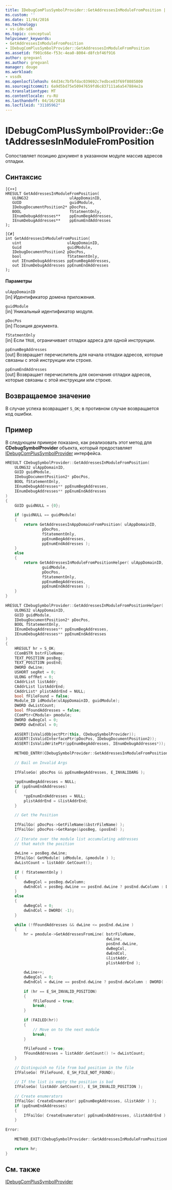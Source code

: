 ```yaml
---
title: IDebugComPlusSymbolProvider::GetAddressesInModuleFromPosition | Документы Microsoft
ms.custom: ''
ms.date: 11/04/2016
ms.technology:
- vs-ide-sdk
ms.topic: conceptual
helpviewer_keywords:
- GetAddressesInModuleFromPosition
- IDebugComPlusSymbolProvider::GetAddressesInModuleFromPosition
ms.assetid: f901c66e-f53c-4ea0-8004-d8fcbf46f916
author: gregvanl
ms.author: gregvanl
manager: douge
ms.workload:
- vssdk
ms.openlocfilehash: 64d34c7bfbfdac039692c7edbce83f69f8085800
ms.sourcegitcommit: 6a9d5bd75e50947659fd6c837111a6a547884e2a
ms.translationtype: MT
ms.contentlocale: ru-RU
ms.lasthandoff: 04/16/2018
ms.locfileid: "31105962"
---
```

# <a name="idebugcomplussymbolprovidergetaddressesinmodulefromposition"></a>IDebugComPlusSymbolProvider::GetAddressesInModuleFromPosition
Сопоставляет позицию документ в указанном модуле массив адресов отладки.  
  
## <a name="syntax"></a>Синтаксис  
  
```  
[C++]  
HRESULT GetAddressesInModuleFromPosition(  
   ULONG32                  ulAppDomainID,  
   GUID                     guidModule,  
   IDebugDocumentPosition2* pDocPos,  
   BOOL                     fStatmentOnly,  
   IEnumDebugAddresses**    ppEnumBegAddresses,  
   IEnumDebugAddresses**    ppEnumEndAddresses  
);  
```  
  
```  
[C#]  
int GetAddressesInModuleFromPosition(  
   uint                    ulAppDomainID,  
   Guid                    guidModule,  
   IDebugDocumentPosition2 pDocPos,  
   bool                    fStatmentOnly,  
   out IEnumDebugAddresses ppEnumBegAddresses,  
   out IEnumDebugAddresses ppEnumEndAddresses  
);  
```  
  
#### <a name="parameters"></a>Параметры  
 `ulAppDomainID`  
 [in] Идентификатор домена приложения.  
  
 `guidModule`  
 [in] Уникальный идентификатор модуля.  
  
 `pDocPos`  
 [in] Позиция документа.  
  
 `fStatmentOnly`  
 [in] Если `TRUE`, ограничивает отладки адреса для одной инструкции.  
  
 `ppEnumBegAddresses`  
 [out] Возвращает перечислитель для начала отладки адресов, которые связаны с этой инструкции или строке.  
  
 `ppEnumEndAddresses`  
 [out] Возвращает перечислитель для окончания отладки адресов, которые связаны с этой инструкции или строке.  
  
## <a name="return-value"></a>Возвращаемое значение  
 В случае успеха возвращает `S_OK`; в противном случае возвращается код ошибки.  
  
## <a name="example"></a>Пример  
 В следующем примере показано, как реализовать этот метод для **CDebugSymbolProvider** объекта, который предоставляет [IDebugComPlusSymbolProvider](../../../extensibility/debugger/reference/idebugcomplussymbolprovider.md) интерфейса.  
  
```cpp  
HRESULT CDebugSymbolProvider::GetAddressesInModuleFromPosition(  
    ULONG32 ulAppDomainID,  
    GUID guidModule,  
    IDebugDocumentPosition2* pDocPos,  
    BOOL fStatementOnly,  
    IEnumDebugAddresses** ppEnumBegAddresses,  
    IEnumDebugAddresses** ppEnumEndAddresses  
)  
{  
    GUID guidNULL = {0};  
  
    if (guidNULL == guidModule)  
    {  
        return GetAddressesInAppDomainFromPosition( ulAppDomainID,  
                pDocPos,  
                fStatementOnly,  
                ppEnumBegAddresses,  
                ppEnumEndAddresses );  
    }  
    else  
    {  
        return GetAddressesInModuleFromPositionHelper( ulAppDomainID,  
                guidModule,  
                pDocPos,  
                fStatementOnly,  
                ppEnumBegAddresses,  
                ppEnumEndAddresses );  
    }  
}  
  
HRESULT CDebugSymbolProvider::GetAddressesInModuleFromPositionHelper(  
    ULONG32 ulAppDomainID,  
    GUID guidModule,  
    IDebugDocumentPosition2* pDocPos,  
    BOOL fStatementOnly,  
    IEnumDebugAddresses** ppEnumBegAddresses,  
    IEnumDebugAddresses** ppEnumEndAddresses  
)  
{  
    HRESULT hr = S_OK;  
    CComBSTR bstrFileName;  
    TEXT_POSITION posBeg;  
    TEXT_POSITION posEnd;  
    DWORD dwLine;  
    USHORT segRet = 0;  
    ULONG offRet = 0;  
    CAddrList listAddr;  
    CAddrList listAddrEnd;  
    CAddrList* plistAddrEnd = NULL;  
    bool fFileFound = false;  
    Module_ID idModule(ulAppDomainID, guidModule);  
    DWORD dwListCount;  
    bool fFoundAddresses = false;  
    CComPtr<CModule> pmodule;  
    DWORD dwBegCol = 0;  
    DWORD dwEndCol = 0;  
  
    ASSERT(IsValidObjectPtr(this, CDebugSymbolProvider));  
    ASSERT(IsValidInterfacePtr(pDocPos, IDebugDocumentPosition2));  
    ASSERT(IsValidWritePtr(ppEnumBegAddresses, IEnumDebugAddresses*));  
  
    METHOD_ENTRY(CDebugSymbolProvider::GetAddressesInModuleFromPositionHelper);  
  
    // Bail on Invalid Args  
  
    IfFalseGo( pDocPos && ppEnumBegAddresses, E_INVALIDARG );  
  
    *ppEnumBegAddresses = NULL;  
    if (ppEnumEndAddresses)  
    {  
        *ppEnumEndAddresses = NULL;  
        plistAddrEnd = &listAddrEnd;  
    }  
  
    // Get the Position  
  
    IfFailGo( pDocPos->GetFileName(&bstrFileName) );  
    IfFailGo( pDocPos->GetRange(&posBeg, &posEnd) );  
  
    // Iterate over the module list accumulating addresses  
    // that match the position  
  
    dwLine = posBeg.dwLine;  
    IfFailGo( GetModule( idModule, &pmodule ) );  
    dwListCount = listAddr.GetCount();  
  
    if ( fStatementOnly )  
    {  
        dwBegCol = posBeg.dwColumn;  
        dwEndCol = posBeg.dwLine == posEnd.dwLine ? posEnd.dwColumn : DWORD( -1);  
    }  
    else  
    {  
        dwBegCol = 0;  
        dwEndCol = DWORD( -1);  
    }  
  
    while (!fFoundAddresses && dwLine <= posEnd.dwLine )  
    {  
        hr = pmodule->GetAddressesFromLine( bstrFileName,  
                                            dwLine,  
                                            posEnd.dwLine,  
                                            dwBegCol,  
                                            dwEndCol,  
                                            &listAddr,  
                                            plistAddrEnd );  
  
        dwLine++;  
        dwBegCol = 0;  
        dwEndCol = dwLine == posEnd.dwLine ? posEnd.dwColumn : DWORD( -1);  
  
        if (hr == E_SH_INVALID_POSITION)  
        {  
            fFileFound = true;  
            break;  
        }  
  
        if (FAILED(hr))  
        {  
            // Move on to the next module  
            break;  
        }  
  
        fFileFound = true;  
        fFoundAddresses = listAddr.GetCount() != dwListCount;  
    }  
  
    // Distinguish no file from bad position in the file  
    IfFalseGo( fFileFound, E_SH_FILE_NOT_FOUND);  
  
    // If the list is empty the position is bad  
    IfFalseGo( listAddr.GetCount(), E_SH_INVALID_POSITION );  
  
    // Create enumerators  
    IfFailGo( CreateEnumerator( ppEnumBegAddresses, &listAddr ) );  
    if (ppEnumEndAddresses)  
    {  
        IfFailGo( CreateEnumerator( ppEnumEndAddresses, &listAddrEnd ) );  
    }  
  
Error:  
  
    METHOD_EXIT(CDebugSymbolProvider::GetAddressesInModuleFromPositionHelper, hr);  
  
    return hr;  
}  
```  
  
## <a name="see-also"></a>См. также  
 [IDebugComPlusSymbolProvider](../../../extensibility/debugger/reference/idebugcomplussymbolprovider.md)